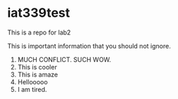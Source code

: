 # iat339test
This is a repo for lab2

This is important information that you should not ignore.

1. MUCH CONFLICT. SUCH WOW.
2. This is cooler
3. This is amaze
4. Hellooooo
5. I am tired.
